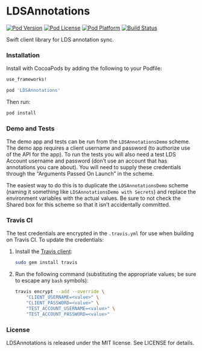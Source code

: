 # LDSAnnotations

[![Pod Version](https://img.shields.io/cocoapods/v/LDSAnnotations.svg)](LDSAnnotations.podspec)
[![Pod License](https://img.shields.io/cocoapods/l/LDSAnnotations.svg)](LICENSE)
[![Pod Platform](https://img.shields.io/cocoapods/p/LDSAnnotations.svg)](LDSAnnotations.podspec)
[![Build Status](https://img.shields.io/travis/CrossWaterBridge/LDSAnnotations.svg?branch=master)](https://travis-ci.org/CrossWaterBridge/LDSAnnotations)

Swift client library for LDS annotation sync.

### Installation

Install with CocoaPods by adding the following to your Podfile:

```ruby
use_frameworks!

pod 'LDSAnnotations'
```

Then run:

```bash
pod install
```

### Demo and Tests

The demo app and tests can be run from the `LDSAnnotationsDemo` scheme. The demo app
requires a client username and password (to authorize use of the API for the app).
To run the tests you will also need a test LDS Account username and password (don’t use
an account that has annotations you care about). You will need to supply these credentials
through the “Arguments Passed On Launch” in the scheme.

The easiest way to do this is to duplicate the `LDSAnnotationsDemo` scheme (naming it 
something like `LDSAnnotationsDemo with Secrets`) and replace the environment variables
with the actual values. Be sure to not check the Shared box for this scheme so that it
isn’t accidentally committed.

### Travis CI

The test credentials are encrypted in the `.travis.yml` for use when building on
Travis CI. To update the credentials:

1. Install the [Travis client](https://github.com/travis-ci/travis.rb):

	```bash
	sudo gem install travis
	```

2. Run the following command (substituting the appropriate values; be sure to escape any `bash` symbols):

	```bash
	travis encrypt --add --override \
		"CLIENT_USERNAME=<value>" \
		"CLIENT_PASSWORD=<value>" \
		"TEST_ACCOUNT_USERNAME=<value>" \
		"TEST_ACCOUNT_PASSWORD=<value>"
	```

### License

LDSAnnotations is released under the MIT license. See LICENSE for details.